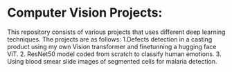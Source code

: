 
# Computer Vision Projects:
This repository consists of various projects that uses different deep learning techniques. The projects are as follows:
  1.Defects detection in a casting product using my own Vision transformer and finetunning a hugging face ViT.
  2. ResNet50 model coded from scratch to classify human emotions.
  3. Using blood smear slide images of segmented cells for malaria detection.
